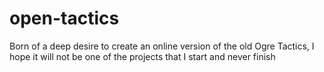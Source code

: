 # open-tactics
Born of a deep desire to create an online version of the old Ogre Tactics, I hope it will not be one of the projects that I start and never finish

